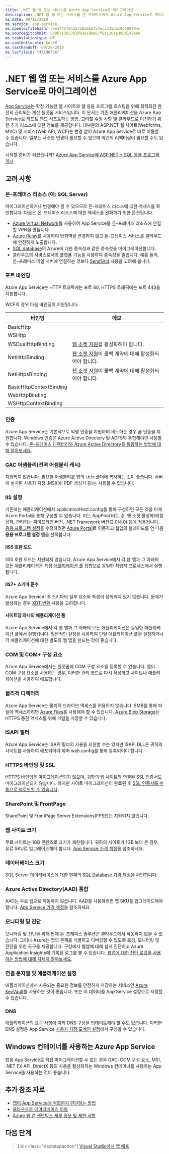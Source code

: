 ```yaml
---
title: .NET 웹 앱 또는 서비스를 Azure App Service로 마이그레이션
description: .NET 웹 앱 또는 서비스를 온-프레미스에서 Azure App Service로 마이그레이션하는 방법에 대해 알아봅니다.
ms.date: 08/11/2018
ms.service: app-service
ms.openlocfilehash: cee1745f64a575836bbf54eca435ba19b508f94c
ms.sourcegitcommit: 5d9b713653b3d03e1d0a67f6e126ee399d1c2a60
ms.translationtype: HT
ms.contentlocale: ko-KR
ms.lasthandoff: 09/26/2018
ms.locfileid: "47190736"
---
```

# <a name="migrate-your-net-web-app-or-service-to-azure-app-service"></a>.NET 웹 앱 또는 서비스를 Azure App Service로 마이그레이션 

[App Service](https://docs.microsoft.com/azure/app-service/app-service-web-overview#why-use-web-apps)는 확장 가능한 웹 사이트와 웹 응용 프로그램 호스팅을 위해 최적화된 완전히 관리되는 계산 플랫폼 서비스입니다. 이 문서는 기존 애플리케이션을 Azure App Service로 리프트 앤드 시프트하는 방법, 고려할 수정 사항 및 클라우드로 이전하기 위한 추가 리소스에 대한 정보를 제공합니다. 대부분의 ASP.NET 웹 사이트(Webforms, MVC) 및 서비스(Web API, WCF)는 변경 없이 Azure App Service로 바로 이동할 수 있습니다. 일부는 사소한 변경이 필요할 수 있으며 약간의 리팩터링이 필요할 수도 있습니다.

시작할 준비가 되셨습니까? [Azure App Service에 ASP.NET + SQL 응용 프로그램 게시](https://go.microsoft.com/fwlink/?linkid=863214)

## <a name="considerations"></a>고려 사항

### <a name="on-premises-resources-including-sql-server"></a>온-프레미스 리소스 (예: SQL Server)

마이그레이션하거나 변경해야 할 수 있으므로 온-프레미스 리소스에 대한 액세스를 확인합니다. 다음은 온-프레미스 리소스에 대한 액세스를 완화하기 위한 옵션입니다.

* [Azure Virtual Network](https://docs.microsoft.com/azure/app-service/web-sites-integrate-with-vnet)를 사용하여 App Service를 온-프레미스 리소스에 연결할 VPN을 만듭니다.
* [Azure Relay](https://docs.microsoft.com/azure/service-bus-relay/relay-what-is-it)를 사용하여 방화벽을 변경하지 않고 온-프레미스 서비스를 클라우드에 안전하게 노출합니다.
* [SQL database](https://go.microsoft.com/fwlink/?linkid=863217)의 Azure에 대한 종속성과 같은 종속성을 마이그레이션합니다.
* 클라우드의 서비스로서의 플랫폼 기능을 사용하여 종속성을 줄입니다. 예를 들어, 온-프레미스 메일 서버에 연결하는 것보다 [SendGrid](https://docs.microsoft.com/azure/sendgrid-dotnet-how-to-send-email) 사용을 고려해 봅니다. 

### <a name="port-bindings"></a>포트 바인딩

Azure App Service는 HTTP 트래픽에는 포트 80, HTTPS 트래픽에는 포트 443을 지원합니다.

WCF의 경우 다음 바인딩이 지원됩니다.

바인딩 | 메모
--------|--------
BasicHttp | 
WSHttp | 
WSDualHttpBinding | [웹 소켓 지원](https://docs.microsoft.com/azure/app-service/web-sites-configure)을 활성화해야 합니다.
NetHttpBinding | [웹 소켓 지원](https://docs.microsoft.com/azure/app-service/web-sites-configure)이 콜백 계약에 대해 활성화되어야 합니다.
NetHttpsBinding | [웹 소켓 지원](https://docs.microsoft.com/azure/app-service/web-sites-configure)이 콜백 계약에 대해 활성화되어야 합니다.
BasicHttpContextBinding |
WebHttpBinding |
WSHttpContextBinding |

### <a name="authentication"></a>인증

Azure App Service는 기본적으로 익명 인증을 지원하며 의도하는 경우 폼 인증을 지원합니다. Windows 인증은 Azure Active Directory 및 ADFS와 통합해야만 사용할 수 있습니다. [온-프레미스 디렉터리와 Azure Active Directory를 통합하는 방법에 대해 알아보세요](https://docs.microsoft.com/azure/active-directory/connect/active-directory-aadconnect).

### <a name="assemblies-in-the-gac-global-assembly-cache"></a>GAC 어셈블리(전역 어셈블리 캐시) 

지원되지 않습니다. 필요한 어셈블리를 앱의 `\bin` 폴더에 복사하는 것이 좋습니다. 서버에 설치된 사용자 지정 .MSI(예: PDF 생성기 등)는 사용할 수 없습니다.  

### <a name="iis-settings"></a>IIS 설정
기존에는 애플리케이션에서 applicationHost.config를 통해 구성하던 모든 것을 이제 Azure Portal을 통해 구성할 수 있습니다. 이는 AppPool 비트 수, 웹 소켓 활성화/비활성화, 관리되는 파이프라인 버전, .NET Framework 버전(2.0/4.0) 등에 적용됩니다. [응용 프로그램 설정](https://docs.microsoft.com/azure/app-service/web-sites-configure)을 수정하려면 [Azure Portal](https://portal.azure.com)로 이동하고 웹앱의 블레이드를 연 다음 **응용 프로그램 설정** 탭을 선택합니다.

#### <a name="iis5-compatibility-mode"></a>IIS5 호환 모드
IIS5 호환 모드는 지원되지 않습니다. Azure App Service에서 각 웹 앱과 그 아래의 모든 애플리케이션은 특정 [애플리케이션 풀](http://technet.microsoft.com/library/cc735247(v=WS.10).aspx) 집합으로 동일한 작업자 프로세스에서 실행됩니다.

#### <a name="iis7-schema-compliance"></a>IIS7+ 스키마 준수  
Azure App Service IIS 스키마의 일부 요소와 특성이 정의되지 있지 않습니다. 문제가 발생하는 경우 [XDT 변환](http://azure.microsoft.com/documentation/articles/web-sites-transform-extend/) 사용을 고려합니다.

#### <a name="single-application-pool-per-site"></a>사이트당 하나의 애플리케이션 풀  
Azure App Service에서 각 웹 앱과 그 아래의 모든 애플리케이션은 동일한 애플리케이션 풀에서 실행됩니다. 일반적인 설정을 사용하여 단일 애플리케이션 풀을 설정하거나 각 애플리케이션에 대한 별도의 웹 앱을 만드는 것이 좋습니다.

### <a name="com-and-com-components"></a>COM 및 COM+ 구성 요소  
Azure App Service에서는 플랫폼에 COM 구성 요소를 등록할 수 없습니다. 앱이 COM 구성 요소를 사용하는 경우, 이러한 관리 코드로 다시 작성하고 사이트나 애플리케이션을 사용하여 배포합니다.  

### <a name="physical-directories"></a>물리적 디렉터리 
Azure App Service는 물리적 드라이브 액세스를 허용하지 않습니다. SMB를 통해 파일에 액세스하려면 [Azure Files](https://docs.microsoft.com/azure/storage/files/storage-files-introduction)를 사용해야 할 수 있습니다. [Azure Blob Storage](https://docs.microsoft.com/azure/storage/blobs/storage-blobs-introduction)는 HTTPS 통한 액세스를 위해 파일을 저장할 수 있습니다.  

### <a name="isapi-filters"></a>ISAPI 필터  
Azure App Service는 ISAPI 필터의 사용을 지원할 수는 있지만 ISAPI DLL은 귀하의 사이트를 사용하여 배포되어야 하며 web.config를 통해 등록되어야 합니다.  

### <a name="https-bindings-and-ssl"></a>HTTPS 바인딩 및 SSL 
HTTPS 바인딩은 마이그레이션되지 않으며, 귀하의 웹 사이트와 연결된 SSL 인증서도 마이그레이션되지 않습니다. 하지만 사이트 마이그레이션이 완료된 후 [SSL 인증서를 수동으로 업로드할 수 있습니다](https://docs.microsoft.com/azure/app-service/app-service-web-tutorial-custom-ssl).  

### <a name="sharepoint-and-frontpage"></a>SharePoint 및 FrontPage 
SharePoint 및 FrontPage Server Extensions(FPSE)는 지원되지 않습니다.

### <a name="web-site-size"></a>웹 사이트 크기  
무료 사이트는 1GB 콘텐츠로 크기가 제한됩니다. 귀하의 사이트가 1GB 보다 큰 경우, 유료 SKU로 업그레이드해야 합니다. [App Service 가격 책정](https://azure.microsoft.com/pricing/details/app-service/windows/)을 참조하세요. 

### <a name="database-size"></a>데이터베이스 크기  
SQL Server 데이터베이스에 대한 현재의 [SQL Database 가격 책정](http://azure.microsoft.com/pricing/details/sql-database)을 확인합니다.  

### <a name="azure-active-directory-aad-integration"></a>Azure Active Directory(AAD) 통합  
AAD는 무료 앱으로 작동하지 않습니다. AAD를 사용하려면 앱 SKU를 업그레이드해야 합니다. [App Service 가격 책정](https://azure.microsoft.com/pricing/details/app-service/windows/)을 참조하세요.

### <a name="monitoring-and-diagnostics"></a>모니터링 및 진단
모니터링 및 진단을 위해 현재 온-프레미스 솔루션은 클라우드에서 작동하지 않을 수 있습니다. 그러나 Azure는 앱의 문제를 식별하고 디버깅할 수 있도록 로깅, 모니터링 및 진단을 위한 도구를 제공합니다. 구성에서 웹앱에 대해 쉽게 진단하고 Azure Application Insights에 기록된 로그를 볼 수 있습니다. [웹앱에 대한 진단 로깅을 사용하는 방법에 대해 자세히 알아보세요](https://docs.microsoft.com/azure/app-service/web-sites-enable-diagnostic-log).

### <a name="connection-strings-and-application-settings"></a>연결 문자열 및 애플리케이션 설정
애플리케이션에서 사용되는 중요한 정보를 안전하게 저장하는 서비스인 [Azure KeyVault](https://docs.microsoft.com/azure/key-vault/)를 사용하는 것이 좋습니다. 또는 이 데이터를 App Service 설정으로 저장할 수 있습니다.

### <a name="dns"></a>DNS
애플리케이션의 요구 사항에 따라 DNS 구성을 업데이트해야 할 수도 있습니다. 이러한 DNS 설정은 App Service [사용자 지정 도메인 설정](https://docs.microsoft.com/azure/app-service/app-service-web-tutorial-custom-domain)에서 구성할 수 있습니다. 

## <a name="azure-app-service-with-windows-containers"></a>Windows 컨테이너를 사용하는 Azure App Service
앱을 App Service로 직접 마이그레이션할 수 없는 경우 GAC, COM 구성 요소, MSI, .NET FX API, DirectX 등의 사용을 활성화하는 Windows 컨테이너를 사용하는 App Service를 사용하는 것이 좋습니다.

## <a name="additional-reading"></a>추가 참조 자료

* [앱이 App Service에 적합한지 판단하는 방법](https://azure.microsoft.com/downloads/migration-assistant/)
* [클라우드로 데이터베이스 이동](https://go.microsoft.com/fwlink/?linkid=863217)
* [Azure 웹 앱 샌드박스 세부 정보 및 제한 사항](https://github.com/projectkudu/kudu/wiki/Azure-Web-App-sandbox)

## <a name="next-steps"></a>다음 단계

> [!div class="nextstepaction"]
> [Visual Studio에서 앱 배포](https://docs.microsoft.com/visualstudio/deployment/quickstart-deploy-to-azure?view=vs-2017)
